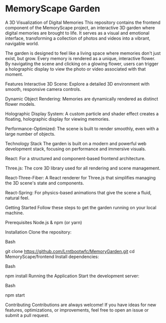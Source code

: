 # MemoryScape Garden
A 3D Visualization of Digital Memories
This repository contains the frontend component of the MemoryScape project, an interactive 3D garden where digital memories are brought to life. It serves as a visual and emotional interface, transforming a collection of photos and videos into a vibrant, navigable world.

The garden is designed to feel like a living space where memories don't just exist, but grow. Every memory is rendered as a unique, interactive flower. By navigating the scene and clicking on a glowing flower, users can trigger a holographic display to view the photo or video associated with that moment.

Features
Interactive 3D Scene: Explore a detailed 3D environment with smooth, responsive camera controls.

Dynamic Object Rendering: Memories are dynamically rendered as distinct flower models.

Holographic Display System: A custom particle and shader effect creates a floating, holographic display for viewing memories.

Performance-Optimized: The scene is built to render smoothly, even with a large number of objects.

Technology Stack
The garden is built on a modern and powerful web development stack, focusing on performance and immersive visuals.

React: For a structured and component-based frontend architecture.

Three.js: The core 3D library used for all rendering and scene management.

React-Three-Fiber: A React renderer for Three.js that simplifies managing the 3D scene's state and components.

React-Spring: For physics-based animations that give the scene a fluid, natural feel.

Getting Started
Follow these steps to get the garden running on your local machine.

Prerequisites
Node.js & npm (or yarn)

Installation
Clone the repository:

Bash

git clone https://github.com/Lrntbootwfc/MemoryGarden.git
cd MemoryScape/frontend 
Install dependencies:

Bash

npm install
Running the Application
Start the development server:

Bash

npm start


Contributing
Contributions are always welcome! If you have ideas for new features, optimizations, or improvements, feel free to open an issue or submit a pull request.
